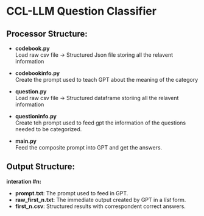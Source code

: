 # CCL-LLM Question Classifier

## Processor Structure:

- **codebook.py** \
Load raw csv file -> Structured Json file storing all the relavent information

- **codebookinfo.py** \
Create the prompt used to teach GPT about the meaning of the category

- **question.py** \
Load raw csv file -> Structured dataframe storiing all the relavent information

- **questioninfo.py** \
Create teh prompt used to feed gpt the information of the questions needed to be categorized.

- **main.py** \
Feed the composite prompt into GPT and get the answers.


## Output Structure:

**interation #n:** 
- **prompt.txt**: The prompt used to feed in GPT.
- **raw_first_n.txt**: The immediate output created by GPT in a *list* form.
- **first_n.csv**: Structured results with correspondent correct answers.
